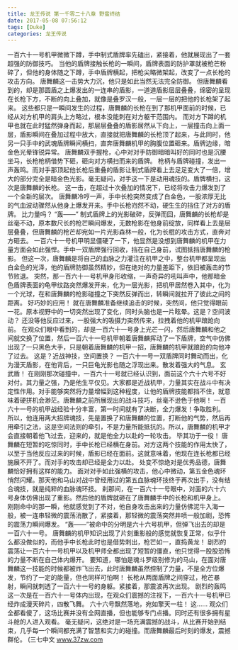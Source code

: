 ```yaml
---
title: 龙王传说 第一千零二十八章 野蛮终结
date: 2017-05-08 07:56:12
tags: [Duke]
categories: 龙王传说
---
```


一百六十一号机甲微微下蹲，手中制式盾牌率先磕出，紧接着，他就展现出了一套超强的防御技巧。
当他的盾牌接触长枪的一瞬间，盾牌表面的防护罩就被枪芒粉碎了，但他的身体随之下蹲，手中盾牌横起，把枪尖略微架起，改变了一点长枪的攻击方向。
唐舞麟这一击势大力沉，他只是如此当然无法完全防御。
但唐舞麟看到的，却是那圆盾之上爆发出的一连串的盾影，一道道盾影层层叠叠，绵密的呈现在长枪下方，不断的向上叠加，就像是叠罗汉一般，一层一层的把他的长枪架了起来。
这些都只是一瞬间发生的过程，唐舞麟的长枪在到了那机甲面前的时候，已经从对方机甲的肩头上方略过，根本没能刺在对方躯干范围内。
而对方下蹲的机甲也就在此时猛然弹身而起，那层层叠叠的盾影居然从下向上，一层撞击向上面一层，盾影瞬间在叠加过程中放大，直接就把唐舞麟的长枪顶了起来，与此同时，他另一只手中的武魂盾牌瞬间横扫，直奔唐舞麟机甲的胸腹位置砸来。盾牌边缘，暗金色光晕锋锐异常。
唐舞麟双手握枪，心中对对手防御暗暗叫好的同时也是沉腰坐马，长枪枪柄借势下砸，砸向对方横扫而来的盾牌。
枪柄与盾牌碰撞，发出一声轰鸣。而对手那顶起他长枪后重叠的盾影让制式盾牌看上去足足变大了一倍，增大的部分完全是暗金色光影。毫无疑问，对手这一下是动用魂技的。盾牌横扫，这次是唐舞麟的长枪。
这一击，在超过十次叠加的情况下，已经将攻击力爆发到了一个全新的层次。
唐舞麟冷哼一声，手中长枪突然变成了白金色，一股浓厚无比的气血波动骤然从他身上爆发开来。手中长枪岿然不动，硬生生的挡住了对方的盾牌。
比力量吗？
“轰——”
制式盾牌上的光影破碎，反弹而回，唐舞麟的长枪却是丝毫不动，原本数尺长的枪芒瞬间爆发，无数枪影在他身前绽放，同样看上去是层层叠叠，但唐舞麟的枪芒却宛如一片光影森林一般，化为长棍的攻击方式，直奔对方砸去。
一百六十一号机甲明显僵硬了一下，他显然是没想到唐舞麟的机甲在力量方面会如此强悍。手中一双盾牌强行回收，挡在自己身前，试图抵挡唐舞麟的枪影。
但这一次，唐舞麟是将自己的血脉之力灌注在机甲之中，整台机甲都呈现出白金色的光泽，他的盾牌防御虽然精妙，但在绝对的力量差距下，依旧被轰击的节节败退。
突然，那一百六十一号机甲身形收缩，一声奇异的吼叫声中，他那暗金色盾牌表面的龟甲纹路突然爆发开来，化为一层光影，把机甲居然卷入其中，化为一个光球，在和唐舞麟的枪影碰撞之下突然反弹而出，转瞬间就拉开了彼此之间的距离。
好巧妙的应用！
就在唐舞麟准备继续追击的时候，突然间，他只觉得眼前一花。原本视野中的一切突然出现了变化，同时头脑也是一片眩晕。这是？空间波动？
还没等他反应过来，一股强大的吸摄力突然传来，拉拽着他的机甲踉跄向前。
在观众们眼中看到的，却是一百六十一号身上光芒一闪，然后唐舞麟和他之间就交换了位置，然后一百六十一号机甲朝着唐舞麟挥动了一下盾牌，空气中仿佛出现了一只黑色大手，只是朝着唐舞麟的机甲一招，唐舞麟的机甲就踉跄的向他冲了过去。
这是？近战神技，空间置换？
一百六十一号一双盾牌同时舞动而出，化为漫天盾影，在他背后，一只巨龟光影也随之浮现出来。散发着强大的气息。
玄武盾！
在刚刚那次碰撞中，一百六十一号就已经认识到，面前这个六十六号不好对付。其力量之强，乃是他生平仅见。大家都是近战机甲，力量其实在战斗中有决定性作用。对手能够突然将力量增幅到这种程度，让他的盾牌技能都挡不住，就意味着硬拼机会渺茫。唐舞麟之前所展现出的战斗技巧，丝毫不逊色于他啊！
一百六十一号的机甲战经验十分丰富，第一时间就有了决断，全力爆发！争取胜利。
所以，他连用两大招牌魂技，先是置换了和唐舞麟的位置，打断他的气势，然后再用牵引之法，这是空间法则的牵引，不是力量所能抵抗的。所以，唐舞麟的机甲才会直接朝着他飞过去，迎来的，就是他全力以赴的一轮攻击。
毕其功于一役！
唐舞麟在短暂的吃惊同时，手中长枪已经横在身前。对方这两个技能的作用太快了，以至于当他反应过来的时候，盾影已经在面前。这就意味着，他现在连长枪都已经施展不开了。而对手的攻击却已经是全力以赴。
处变不惊绝对是优秀品德，唐舞麟恰好拥有这样的能力。
面对对手如此强横的攻击，他心中微动，第五金色魂环悄然闪耀。那天他和马山对战中曾经用过的第五血脉魂环技终于再次出手，没有结合魂技，就是纯粹的血脉魂环技。
刹那间，在一百六十一号眼中，对面的六十六号身体仿佛出现了重影。然后他的盾牌就砸在了唐舞麟手中的长枪和机甲身上。
刚刚命中的那一瞬，他就感觉到了不对，他自身攻击出来的力量仿佛泥牛入海一般，被一连串轻微的震荡消散了，紧接着，那轻微的震荡突然井喷一般加剧，恐怖的震荡力瞬间爆发。
“轰——”被命中的分明是六十六号机甲，但弹飞出去的却是一百六十一号。
唐舞麟的机甲知识出现了片刻重影般的感觉就恢复正常，似乎什么都没做似的，而他手中长枪此时也是借势刺出，枪芒如一，直捣黄龙！
剧烈的震荡让一百六十一号机甲以及机甲师全都出现了短暂的僵直，他只觉得一股股恐怖的力量不断在自己体内爆开。
要知道，哪怕是魂斗罗级别修为的马山，在面对唐舞麟这一技能的时候都被炸飞出去，此时唐舞麟虽然控制了力量，不是全方位爆发，节约了一定的能量，但也同样可怕啊！
长枪从两面盾牌之间穿过，枪芒暴射，瞬间就刺透了一百六十一号的身躯。紧接着，那震波再次出现。
剧烈的轰鸣这一次是在一百六十一号体内出现，在观众们震撼的注视下，一百六十一号机甲已经炸成漫天碎片，四散飞舞。
六十六号飘然落地，宛如擎天一柱！
这……
观众们全都看傻了，这场比赛并没有全网直播，但也能够专门点播。同时还有很多拥有星斗舱的人进入观看。
毫无疑问，这绝对是一场充满震撼的战斗，从比赛开始到结束，几乎每一个瞬间都充满了智慧和实力的碰撞。而唐舞麟最后时刻的爆发，震撼群伦。
(三七中文 www.37zw.com